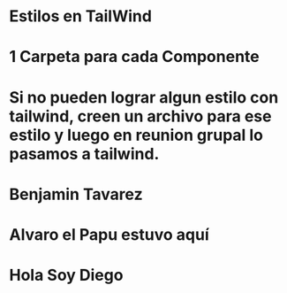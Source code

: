 # Estilos en TailWind
# 1 Carpeta para cada Componente

# Si no pueden lograr algun estilo con tailwind, creen un archivo para ese estilo y luego en reunion grupal lo pasamos a tailwind. 


# Benjamin Tavarez 



# Alvaro el Papu estuvo aquí





# Hola Soy Diego